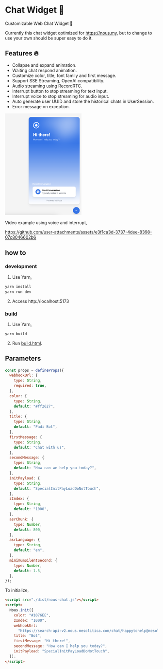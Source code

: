 # Chat Widget 💬

Customizable Web Chat Widget 💬

Currently this chat widget optimized for https://nous.my, but to change to use your own should be super easy to do it.

## Features 🔥

- Collapse and expand animation.
- Waiting chat respond animation.
- Customize color, title, font family and first message.
- Support SSE Streaming, OpenAI compatibility.
- Audio streaming using RecordRTC.
- Interrupt button to stop streaming for text input.
- Interrupt voice to stop streaming for audio input.
- Auto generate user UUID and store the historical chats in UserSession.
- Error message on exception.

<img src="img/hi-there.png" width="50%">

Video example using voice and interrupt,

https://github.com/user-attachments/assets/e3f1ca3d-3737-4dee-8398-07c8046602b6

## how to

### development

1. Use Yarn,

```bash
yarn install
yarn run dev
```

2. Access http://localhost:5173

### build

1. Use Yarn,

```bash
yarn build
```

2. Run [build.html](build.html).

## Parameters

```js
const props = defineProps({
  webhookUrl: {
    type: String,
    required: true,
  },
  color: {
    type: String,
    default: "#ff2627",
  },
  title: {
    type: String,
    default: "Padi Bot",
  },
  firstMessage: {
    type: String,
    default: "Chat with us",
  },
  secondMessage: {
    type: String,
    default: "How can we help you today?",
  },
  initPayload: {
    type: String,
    default: "SpecialInitPayLoadDoNotTouch",
  },
  zIndex: {
    type: String,
    default: "1000",
  },
  asrChunk: {
    type: Number,
    default: 800,
  },
  asrLanguage: {
    type: String,
    default: "en",
  },
  minimumSilentSecond: {
    type: Number,
    default: 1.5,
  },
});
```

To initialize,

```html
<script src="./dist/nous-chat.js"></script>
<script>
  Nous.init({
    color: "#1076EE",
    zIndex: "1000",
    webhookUrl:
      "https://search-api-v2.nous.mesolitica.com/chat/happytohelp@mesolitica.com/2968",
    title: "Bot",
    firstMessage: "Hi there!",
    secondMessage: "How can I help you today?",
    initPayload: "SpecialInitPayLoadDoNotTouch",
  });
</script>
```
